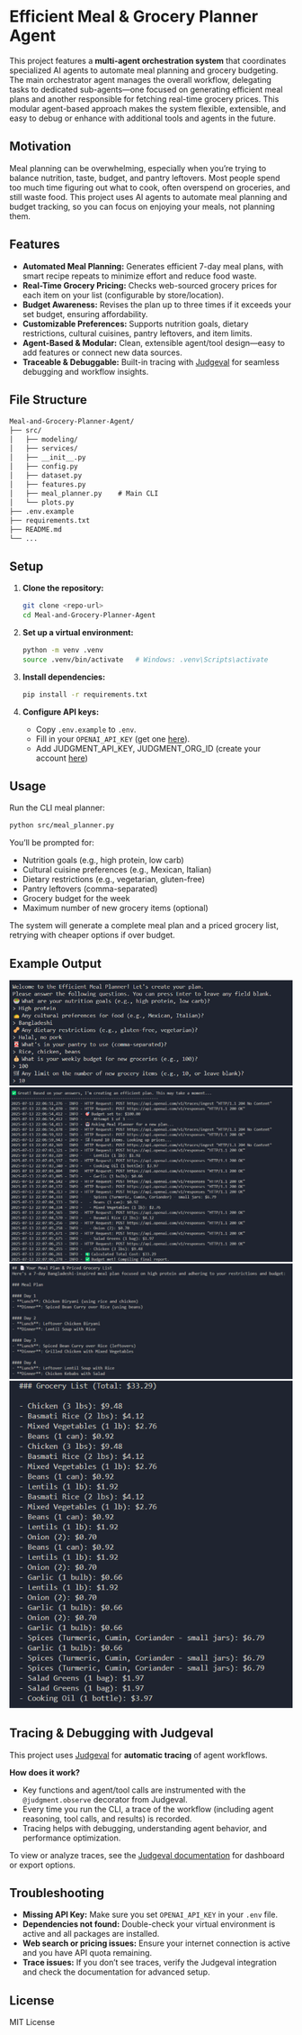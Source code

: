 # Efficient Meal & Grocery Planner Agent

This project features a **multi-agent orchestration system** that coordinates specialized AI agents to automate meal planning and grocery budgeting. The main orchestrator agent manages the overall workflow, delegating tasks to dedicated sub-agents—one focused on generating efficient meal plans and another responsible for fetching real-time grocery prices. This modular agent-based approach makes the system flexible, extensible, and easy to debug or enhance with additional tools and agents in the future.

## Motivation

Meal planning can be overwhelming, especially when you’re trying to balance nutrition, taste, budget, and pantry leftovers. Most people spend too much time figuring out what to cook, often overspend on groceries, and still waste food. This project uses AI agents to automate meal planning and budget tracking, so you can focus on enjoying your meals, not planning them.

## Features

- **Automated Meal Planning:** Generates efficient 7-day meal plans, with smart recipe repeats to minimize effort and reduce food waste.
- **Real-Time Grocery Pricing:** Checks web-sourced grocery prices for each item on your list (configurable by store/location).
- **Budget Awareness:** Revises the plan up to three times if it exceeds your set budget, ensuring affordability.
- **Customizable Preferences:** Supports nutrition goals, dietary restrictions, cultural cuisines, pantry leftovers, and item limits.
- **Agent-Based & Modular:** Clean, extensible agent/tool design—easy to add features or connect new data sources.
- **Traceable & Debuggable:** Built-in tracing with [Judgeval](https://github.com/judgeval/judgeval) for seamless debugging and workflow insights.

## File Structure

```
Meal-and-Grocery-Planner-Agent/
├── src/
│   ├── modeling/
│   ├── services/
│   ├── __init__.py
│   ├── config.py
│   ├── dataset.py
│   ├── features.py
│   ├── meal_planner.py    # Main CLI
│   └── plots.py
├── .env.example
├── requirements.txt
├── README.md
└── ...
```

## Setup

1. **Clone the repository:**

   ```bash
   git clone <repo-url>
   cd Meal-and-Grocery-Planner-Agent
   ```

2. **Set up a virtual environment:**

   ```bash
   python -m venv .venv
   source .venv/bin/activate   # Windows: .venv\Scripts\activate
   ```

3. **Install dependencies:**

   ```bash
   pip install -r requirements.txt
   ```

4. **Configure API keys:**

   - Copy `.env.example` to `.env`.
   - Fill in your `OPENAI_API_KEY` (get one [here](https://platform.openai.com/account/api-keys)).
   - Add JUDGMENT_API_KEY, JUDGMENT_ORG_ID (create your account [here](https://app.judgmentlabs.ai/register))

## Usage

Run the CLI meal planner:

```bash
python src/meal_planner.py
```

You’ll be prompted for:

- Nutrition goals (e.g., high protein, low carb)
- Cultural cuisine preferences (e.g., Mexican, Italian)
- Dietary restrictions (e.g., vegetarian, gluten-free)
- Pantry leftovers (comma-separated)
- Grocery budget for the week
- Maximum number of new grocery items (optional)

The system will generate a complete meal plan and a priced grocery list, retrying with cheaper options if over budget.

## Example Output

![Sample Output](assets/screenshots/Screenshot01.png)
![Sample Output](assets/screenshots/Screenshot02.png)
![Sample Output](assets/screenshots/Screenshot03.png)
![Sample Output](assets/screenshots/Screenshot04.png)

## Tracing & Debugging with Judgeval

This project uses [Judgeval](https://github.com/judgeval/judgeval) for **automatic tracing** of agent workflows.

**How does it work?**

- Key functions and agent/tool calls are instrumented with the `@judgment.observe` decorator from Judgeval.
- Every time you run the CLI, a trace of the workflow (including agent reasoning, tool calls, and results) is recorded.
- Tracing helps with debugging, understanding agent behavior, and performance optimization.

To view or analyze traces, see the [Judgeval documentation](https://github.com/judgeval/judgeval) for dashboard or export options.

## Troubleshooting

- **Missing API Key:**
  Make sure you set `OPENAI_API_KEY` in your `.env` file.
- **Dependencies not found:**
  Double-check your virtual environment is active and all packages are installed.
- **Web search or pricing issues:**
  Ensure your internet connection is active and you have API quota remaining.
- **Trace issues:**
  If you don’t see traces, verify the Judgeval integration and check the documentation for advanced setup.

## License

MIT License
